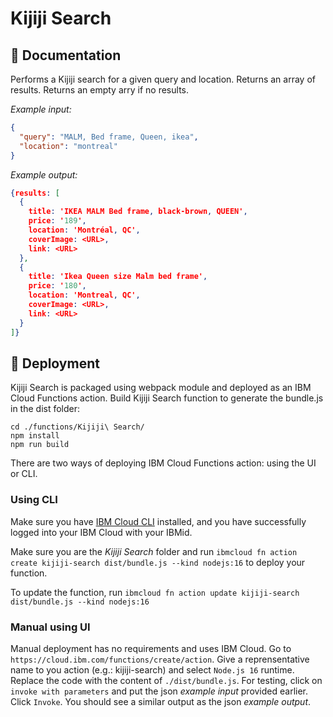# Kijiji Search
## 🤖 Documentation
Performs a Kijiji search for a given query and location. Returns an array of results. Returns an empty arry if no results.

_Example input:_

```json
{
  "query": "MALM, Bed frame, Queen, ikea",
  "location": "montreal"
}
```

_Example output:_

```json
{results: [
  {
    title: 'IKEA MALM Bed frame, black-brown, QUEEN',
    price: '189',
    location: 'Montréal, QC',
    coverImage: <URL>, 
    link: <URL>
  },
  {
    title: 'Ikea Queen size Malm bed frame',
    price: '180',
    location: 'Montreal, QC',
    coverImage: <URL>, 
    link: <URL>
  }
]}
```

## 🚀 Deployment

Kijiji Search is packaged using webpack module and deployed as an IBM Cloud Functions action.
Build Kijiji Search function to generate the bundle.js in the dist folder:
```
cd ./functions/Kijiji\ Search/
npm install
npm run build
```
There are two ways of deploying IBM Cloud Functions action: using the UI or CLI. 

### Using CLI

Make sure you have [IBM Cloud CLI](https://cloud.ibm.com/docs/cli?topic=cli-getting-started) installed, and you have successfully logged into your IBM Cloud with your IBMid.

Make sure you are the _Kijiji Search_ folder and run `ibmcloud fn action create kijiji-search dist/bundle.js --kind nodejs:16` to deploy your function.

To update the function, run `ibmcloud fn action update kijiji-search dist/bundle.js --kind nodejs:16`

### Manual using UI

Manual deployment has no requirements and uses IBM Cloud. Go to `https://cloud.ibm.com/functions/create/action`. Give a reprensentative name to you action (e.g.: kijiji-search) and select `Node.js 16` runtime. Replace the code with the content of `./dist/bundle.js`. 
For testing, click on `invoke with parameters` and put the json _example input_ provided earlier. Click `Invoke`. You should see a similar output as the json _example output_.

